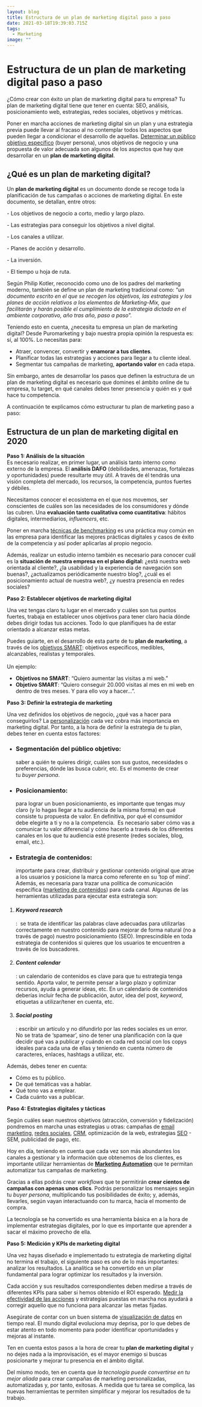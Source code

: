 ```yaml
---
layout: blog
title: Estructura de un plan de marketing digital paso a paso
date: 2021-03-18T19:39:03.715Z
tags:
  - Marketing
image: ""
---
```

# Estructura de un plan de marketing digital paso a paso

¿Cómo crear con éxito un plan de marketing digital para tu empresa? Tu plan de marketing digital tiene que tener en cuenta: SEO, análisis, posicionamiento web, estrategias, redes sociales, objetivos y métricas.



Poner en marcha acciones de marketing digital sin un plan y una estrategia previa puede llevar al fracaso al no contemplar todos los aspectos que pueden llegar a condicionar el desarrollo de aquellas. [Determinar un público objetivo específico](https://www.wearemarketing.com/es/blog/buyer-personas-los-tienes-bien-definidos-cuando-actualizarlos.html) (buyer persona), unos objetivos de negocio y una propuesta de valor adecuada son algunos de los aspectos que hay que desarrollar en un **plan de marketing digital**.

## ¿Qué es un plan de marketing digital?

Un **plan de marketing digital** es un documento donde se recoge toda la planificación de tus campañas o acciones de marketing digital. En este documento, se detallan, entre otros: 

\- Los objetivos de negocio a corto, medio y largo plazo.

\- Las estrategias para conseguir los objetivos a nivel digital.

\- Los canales a utilizar.

\- Planes de acción y desarrollo.

\- La inversión. 

\- El tiempo u hoja de ruta.

Según Philip Kotler, reconocido como uno de los padres del marketing moderno, también se define un plan de marketing tradicional como: “*un documento escrito en el que se recogen los objetivos, las estrategias y los planes de acción relativos a los elementos de Marketing-Mix, que facilitarán y harán posible el cumplimiento de la estrategia dictada en el ambiente corporativo, año tras año, paso a paso*”.

Teniendo esto en cuenta, ¿necesita tu empresa un plan de marketing digital? Desde Puromarketing y bajo nuestra propia opinión la respuesta es: sí, al 100%. Lo necesitas para:

* Atraer, convencer, convertir y **enamorar a tus clientes**.
* Planificar todas las estrategias y acciones para llegar a tu cliente ideal.
* Segmentar tus campañas de marketing, **aportando valor** en cada etapa.

Sin embargo, antes de desarrollar los pasos que definen la estructura de un plan de marketing digital es necesario que domines el ámbito online de tu empresa, tu target, en qué canales debes tener presencia y quién es y qué hace tu competencia.

A continuación te explicamos cómo estructurar tu plan de marketing paso a paso: 

## Estructura de un plan de marketing digital en 2020

**Paso 1: Análisis de la situación**\
Es necesario realizar, en primer lugar, un análisis tanto interno como externo de la empresa. El **análisis DAFO** (debilidades, amenazas, fortalezas y oportunidades) puede resultarte muy útil. A través de él tendrás una visión completa del mercado, los recursos, la competencia, puntos fuertes y débiles.

Necesitamos conocer el ecosistema en el que nos movemos, ser conscientes de cuáles son las necesidades de los consumidores y dónde las cubren. Una **evaluación tanto cualitativa como cuantitativa**: hábitos digitales, intermediarios, *influencers*, etc.

Poner en marcha [técnicas de benchmarking](https://blogginzenith.zenithmedia.es/benchmarking-diczionario/) es una práctica muy común en las empresa para identificar las mejores prácticas digitales y casos de éxito de la competencia y así poder aplicarlas al propio negocio.

Además, realizar un estudio interno también es necesario para conocer cuál es la **situación de nuestra empresa en el plano digital:** ¿está nuestra web orientada al cliente?, ¿la usabilidad y la experiencia de navegación son buenas?, ¿actualizamos periódicamente nuestro blog?, ¿cuál es el posicionamiento actual de nuestra web?, ¿y nuestra presencia en redes sociales?



**Paso 2: Establecer objetivos de marketing digital**

Una vez tengas claro tu lugar en el mercado y cuáles son tus puntos fuertes, trabaja en establecer unos objetivos para tener claro hacia dónde debes dirigir todas tus acciones. Todo lo que planifiques ha de estar orientado a alcanzar estas metas.

Puedes guiarte, en el desarrollo de esta parte de tu **plan de marketing**, a través de los [objetivos SMART](https://www.wearemarketing.com/es/blog/por-que-los-marketing-managers-deben-estar-obsesionados-con-el-analisis-de-datos.html): objetivos específicos, medibles, alcanzables, realistas y temporales.\
\
Un ejemplo:

* **Objetivos no SMART**: “Quiero aumentar las visitas a mi web.”
* **Objetivo SMART**: “Quiero conseguir 20.000 visitas al mes en mi web en dentro de tres meses. Y para ello voy a hacer…”.



**Paso 3: Definir la estrategia de marketing**

Una vez definidos los objetivos de negocio, ¿qué vas a hacer para conseguirlos? La [personalización](https://www.wearemarketing.com/es/blog/claves-para-triunfar-en-tu-estrategia-de-marketing-digital-en-2018.html) cada vez cobra más importancia en marketing digital. Por tanto, a la hora de definir la estrategia de tu plan, debes tener en cuenta estos factores:

* ### **Segmentación del público objetivo:**

  saber a quién te quieres dirigir, cuáles son sus gustos, necesidades o preferencias, dónde las busca cubrir, etc. Es el momento de crear tu *buyer persona*.
* ### **Posicionamiento:**

  para lograr un buen posicionamiento, es importante que tengas muy claro (y lo hagas llegar a tu audiencia de la misma forma) en qué consiste tu propuesta de valor. En definitiva, por qué el consumidor debe elegirte a ti y no a la competencia.  Es necesario saber cómo vas a comunicar tu valor diferencial y cómo hacerlo a través de los diferentes canales en los que tu audiencia esté presente (redes sociales, blog, email, etc.).
* ### **Estrategia de contenidos:**

  importante para crear, distribuir y gestionar contenido original que atrae a los usuarios y posicione la marca como referente en su ‘top of mind’. Además, es necesaria para trazar una política de comunicación específica ([marketing de contenidos](https://www.wearemarketing.com/es/blog/que-es-la-narrativa-transmedia-y-como-aplicarla-a-tu-estrategia-de-contenidos-digital.html)) para cada canal. Algunas de las herramientas utilizadas para ejecutar esta estrategia son:

1. #### ***Keyword research***

   :  se trata de identificar las palabras clave adecuadas para utilizarlas correctamente en nuestro contenido para mejorar de forma natural (no a través de pago) nuestro posicionamiento (SEO). Imprescindible en toda estrategia de contenidos si quieres que los usuarios te encuentren a través de los buscadores.
2. #### ***Content calendar***

   : un calendario de contenidos es clave para que tu estrategia tenga sentido. Aporta valor, te permite pensar a largo plazo y optimizar recursos, ayuda a generar ideas, etc. En un calendario de contenidos deberías incluir fecha de publicación, autor, idea del post, *keyword*, etiquetas a utilizar/tener en cuenta, etc.
3. #### ***Social posting***

   : escribir un artículo y no difundirlo por las redes sociales es un error. No se trata de ‘spamear’, sino de tener una planificación con la que decidir qué vas a publicar y cuándo en cada red social con los copys ideales para cada una de ellas y teniendo en cuenta número de caracteres, enlaces, hashtags a utilizar, etc.

Además, debes tener en cuenta:

* Cómo es tu público.
* De qué temáticas vas a hablar.
* Qué tono vas a emplear.
* Cada cuánto vas a publicar.



**Paso 4: Estrategias digitales y tácticas**

Según cuáles sean nuestros objetivos (atracción, conversión y fidelización) pondremos en marcha unas estrategias u otras: campañas de [email marketing](https://www.wearemarketing.com/es/blog/el-email-como-herramienta-de-marketing-digital.html), [redes sociales](https://www.wearemarketing.com/es/blog/tendencias-en-redes-sociales-en-2017-que-hay-de-nuevo-amigo.html), [CRM](https://www.wearemarketing.com/es/blog/crm-potencia-tu-fuerza-de-ventas.html), optimización de la web, estrategias [SEO](https://www.wearemarketing.com/es/blog/el-mobile-first-index-y-el-nuevo-posicionamiento-seo.html) - SEM, publicidad de pago, etc.

Hoy en día, teniendo en cuenta que cada vez son más abundantes los canales a gestionar y la información que obtenemos de los clientes, es importante utilizar herramientas de **[Marketing Automation](https://www.wearemarketing.com/es/escalabilidad/marketing-automation.html)** que te permitan automatizar tus campañas de marketing.

Gracias a ellas podrás crear *workflows* que te permitirán **crear cientos de campañas con apenas unos clics**. Podrás personalizar los mensajes según tu *buyer persona*, multiplicando tus posibilidades de éxito; y, además, llevarles, según vayan interactuando con tu marca, hacia el momento de compra.

La tecnología se ha convertido es una herramienta básica en a la hora de implementar estrategias digitales, por lo que es importante que aprender a sacar el máximo provecho de ella.



**Paso 5: Medición y KPIs de marketing digital**

Una vez hayas diseñado e implementado tu estrategia de marketing digital no termina el trabajo, el siguiente paso es uno de lo más importantes: analizar los resultados. La analítica se ha convertido en un pilar fundamental para lograr optimizar los resultados y la inversión.

Cada acción y sus resultados correspondientes deben medirse a través de diferentes KPIs para saber si hemos obtenido el ROI esperado. [Medir la efectividad de las acciones](https://www.wearemarketing.com/es/blog/como-dejar-de-tirar-dinero-en-tu-estrategia-de-marketing-digital.html) y estrategias puestas en marcha nos ayudará a corregir aquello que no funciona para alcanzar las metas fijadas.

Asegúrate de contar con un buen sistema de [visualización de datos](https://www.wearemarketing.com/es/blog/claves-y-consejos-para-una-visualizacion-de-datos-util-e-inteligente.html) en tiempo real. El mundo digital evoluciona muy deprisa, por lo que debes de estar atento en todo momento para poder identificar oportunidades y mejoras al instante.

Ten en cuenta estos pasos a la hora de crear tu **plan de marketing digital** y no dejes nada a la improvisación, es el mayor enemigo si buscas posicionarte y mejorar tu presencia en el ámbito digital.

Del mismo modo, ten en cuenta que *la tecnología puede convertirse en tu mejor aliada* para crear campañas de marketing personalizadas, automatizadas y, por tanto, exitosas. A medida que tu tarea se complica, las nuevas herramientas te permiten simplificar y mejorar los resultados de tu trabajo.